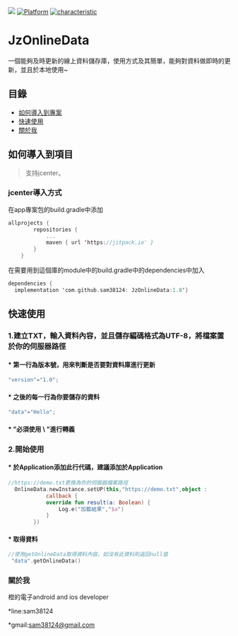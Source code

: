 [![](https://jitpack.io/v/sam38124/JzOnlineData.svg)](https://jitpack.io/#sam38124/JzOnlineData)
[![Platform](https://img.shields.io/badge/平台-%20Android%20-brightgreen.svg)](https://github.com/sam38124)
[![characteristic](https://img.shields.io/badge/特點-%20輕量級%20%7C%20簡單易用%20%20%7C%20穩定%20-brightgreen.svg)](https://github.com/sam38124)
# JzOnlineData
一個能夠及時更新的線上資料儲存庫，使用方式及其簡單，能夠對資料做即時的更新，並且於本地使用~
## 目錄
* [如何導入到專案](#Import)
* [快速使用](#Use)
* [關於我](#About)

<a name="Import"></a>
## 如何導入到項目
> 支持jcenter。 <br/>

### jcenter導入方式
在app專案包的build.gradle中添加
```kotlin
allprojects {
		repositories {
			...
			maven { url 'https://jitpack.io' }
		}
	}
```

在需要用到這個庫的module中的build.gradle中的dependencies中加入
```kotlin
dependencies {
  implementation 'com.github.sam38124: JzOnlineData:1.0'}
```
<a name="Use"></a>
## 快速使用

### 1.建立TXT，輸入資料內容，並且儲存編碼格式為UTF-8，將檔案置於你的伺服器路徑
#### * 第一行為版本號，用來判斷是否要對資料庫進行更新
```kotlin
"version"="1.0";
```
#### * 之後的每一行為你要儲存的資料
```kotlin
"data"="Hello";
```
#### * "必須使用 \ "進行轉義
### 2.開始使用
#### * 於Application添加此行代碼，建議添加於Application
```kotlin
//https://demo.txt更換為你的伺服器檔案路徑
  OnlineData.newInstance.setUP(this,"https://demo.txt",object :
            callback {
            override fun result(a: Boolean) {
                Log.e("加載結果","$a")
            }
        })
```
#### * 取得資料
```kotlin
//使用getOnlineData取得資料內容，如沒有此資料則返回null值
 "data".getOnlineData()
```


<a name="About"></a>
### 關於我
橙的電子android and ios developer

*line:sam38124

*gmail:sam38124@gmail.com
